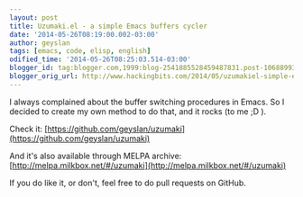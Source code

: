 ```yaml
---
layout: post
title: Uzumaki.el - a simple Emacs buffers cycler
date: '2014-05-26T08:19:00.002-03:00'
author: geyslan
tags: [emacs, code, elisp, english]
odified_time: '2014-05-26T08:25:03.514-03:00'
blogger_id: tag:blogger.com,1999:blog-2541885528459487831.post-1068899370638288215
blogger_orig_url: http://www.hackingbits.com/2014/05/uzumakiel-simple-emacs-buffers-cycler.html
---
```


I always complained about the buffer switching procedures in Emacs. So I decided
to create my own method to do that, and it rocks (to me ;D ).

<!--more-->

Check it: [https://github.com/geyslan/uzumaki](https://github.com/geyslan/uzumaki)

And it's also available through MELPA archive: [http://melpa.milkbox.net/#/uzumaki](http://melpa.milkbox.net/#/uzumaki)

If you do like it, or don't, feel free to do pull requests on GitHub.

